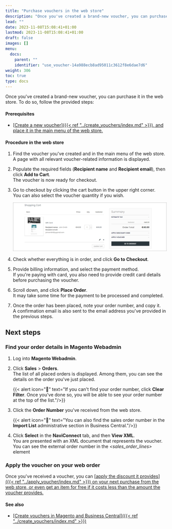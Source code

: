 ```yaml
---
title: "Purchase vouchers in the web store"
description: "Once you've created a brand-new voucher, you can purchase it in the web store."
lead: ""
date: 2023-11-08T15:08:41+01:00
lastmod: 2023-11-08T15:08:41+01:00
draft: false
images: []
menu:
  docs:
    parent: ""
    identifier: "use_voucher-14a988ecb8ad95011c3612f8e6dae7d6"
weight: 306
toc: true
type: docs
---
```


Once you've created a brand-new voucher, you can purchase it in the web store. To do so, follow the provided steps:

#### Prerequisites

- [<ins>Create a new voucher<ins>]({{< ref "../create_vouchers/index.md" >}}), and place it in the main menu of the web store.

#### Procedure in the web store

1. Find the voucher you've created and  in the main menu of the web store.       
   A page with all relevant voucher-related information is displayed.
2. Populate the required fields (**Recipient name** and **Recipient email**), then click **Add to Cart**.     
   The voucher is now ready for checkout.
3. Go to checkout by clicking the cart button in the upper right corner.      
   You can also select the voucher quantity if you wish.       

   ![voucher_checkout](Images/voucher_checkout.PNG)

4. Check whether everything is in order, and click **Go to Checkout**.
5. Provide billing information, and select the payment method.      
   If you're paying with card, you also need to provide credit card details before purchasing the voucher.
6. Scroll down, and click **Place Order**.    
   It may take some time for the payment to be processed and completed.
7. Once the order has been placed, note your order number, and copy it.       
   A confirmation email is also sent to the email address you've provided in the previous steps.


## Next steps

### Find your order details in Magento Webadmin

1. Log into **Magento Webadmin**.
2. Click **Sales** > **Orders**.     
   The list of all placed orders is displayed. Among them, you can see the details on the order you've just placed.      

   {{< alert icon="📝" text="If you can't find your order number, click <b>Clear Filter</b>. Once you've done so, you will be able to see your order number at the top of the list."/>}}

3. Click the **Order Number** you've received from the web store.        

   {{< alert icon="📝" text="You can also find the sales order number in the <b>Import List</b> administrative section in Business Central."/>}}

4. Click **Select** in the **NaviConnect** tab, and then **View XML**.       
   You are presented with an XML document that represents the voucher. You can see the external order number in the *<sales_order_lines>* element

### Apply the voucher on your web order

Once you've received a voucher, you can [<ins>apply the discount it provides<ins>]({{< ref "../apply_voucher/index.md" >}}) on your next purchase from the web store, or even get an item for free if it costs less than the amount the voucher provides.

#### See also

- [<ins>Create vouchers in Magento and Business Central<ins>]({{< ref "../create_vouchers/index.md" >}})